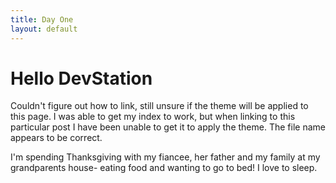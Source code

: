 ```yaml
---
title: Day One
layout: default
---
```

# Hello DevStation

Couldn't figure out how to link, still unsure if the theme will be applied to this page. I was able to get my index to work, but when linking to this particular post I have been unable to get it to apply the theme. The file name appears to be correct.

I'm spending Thanksgiving with my fiancee, her father and my family at my grandparents house- eating food and wanting to go to bed! I love to sleep.
